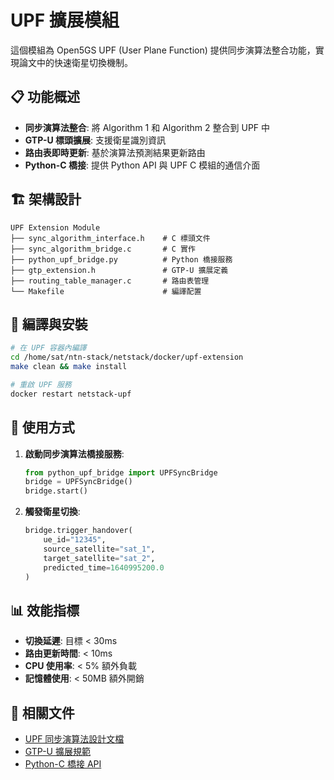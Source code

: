 # UPF 擴展模組

這個模組為 Open5GS UPF (User Plane Function) 提供同步演算法整合功能，實現論文中的快速衛星切換機制。

## 📋 功能概述

- **同步演算法整合**: 將 Algorithm 1 和 Algorithm 2 整合到 UPF 中
- **GTP-U 標頭擴展**: 支援衛星識別資訊
- **路由表即時更新**: 基於演算法預測結果更新路由
- **Python-C 橋接**: 提供 Python API 與 UPF C 模組的通信介面

## 🏗️ 架構設計

```
UPF Extension Module
├── sync_algorithm_interface.h    # C 標頭文件
├── sync_algorithm_bridge.c       # C 實作
├── python_upf_bridge.py          # Python 橋接服務
├── gtp_extension.h               # GTP-U 擴展定義
├── routing_table_manager.c       # 路由表管理
└── Makefile                      # 編譯配置
```

## 🔧 編譯與安裝

```bash
# 在 UPF 容器內編譯
cd /home/sat/ntn-stack/netstack/docker/upf-extension
make clean && make install

# 重啟 UPF 服務
docker restart netstack-upf
```

## 🚀 使用方式

1. **啟動同步演算法橋接服務**:
   ```python
   from python_upf_bridge import UPFSyncBridge
   bridge = UPFSyncBridge()
   bridge.start()
   ```

2. **觸發衛星切換**:
   ```python
   bridge.trigger_handover(
       ue_id="12345",
       source_satellite="sat_1", 
       target_satellite="sat_2",
       predicted_time=1640995200.0
   )
   ```

## 📊 效能指標

- **切換延遲**: 目標 < 30ms
- **路由更新時間**: < 10ms
- **CPU 使用率**: < 5% 額外負載
- **記憶體使用**: < 50MB 額外開銷

## 🔗 相關文件

- [UPF 同步演算法設計文檔](./docs/sync_algorithm_design.md)
- [GTP-U 擴展規範](./docs/gtp_extension_spec.md)
- [Python-C 橋接 API](./docs/python_c_bridge_api.md)